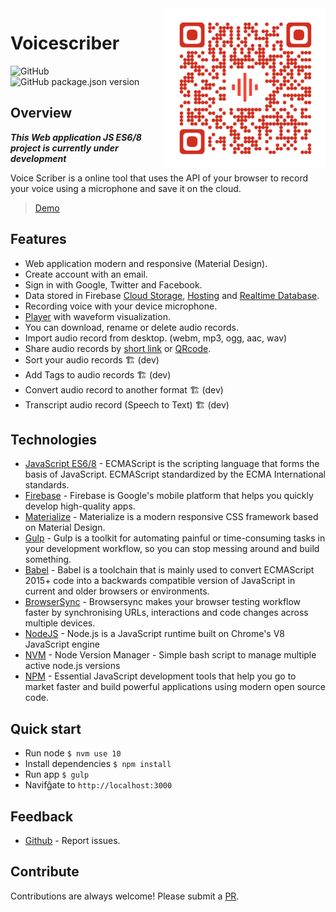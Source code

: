 <img src="qrcode.png" align="right" width="256px" height="256px"/>

# Voicescriber

![GitHub](https://img.shields.io/github/license/reek/voicescriber.svg) ![GitHub package.json version](https://img.shields.io/github/package-json/v/reek/voicescriber.svg)

## Overview
***This Web application JS ES6/8 project is currently under development***

Voice Scriber is a online tool that uses the API of your browser to record your voice using a microphone and save it on the cloud.

> [Demo](https://voicescriber.firebaseapp.com/)

## Features
- Web application modern and responsive (Material Design).
- Create account with an email.
- Sign in with Google, Twitter and Facebook.
- Data stored in Firebase [Cloud Storage](https://firebase.google.com/products/storage/), [Hosting](https://firebase.google.com/products/hosting/) and [Realtime Database](https://firebase.google.com/products/realtime-database/).
- Recording voice with your device microphone.
- [Player](https://wavesurfer-js.org/) with waveform visualization.
- You can download, rename or delete audio records.
- Import audio record from desktop. (webm, mp3, ogg, aac, wav)
- Share audio records by [short link](https://tiny.ph/) or [QRcode](qrickit.com).
- Sort your audio records 🏗 (dev)
- Add Tags to audio records 🏗 (dev)
- Convert audio record to another format 🏗 (dev)
- Transcript audio record (Speech to Text) 🏗 (dev)

## Technologies
- [JavaScript ES6/8](https://developer.mozilla.org/en-US/docs/Web/JavaScript/Language_Resources) - ECMAScript is the scripting language that forms the basis of JavaScript. ECMAScript standardized by the ECMA International standards.
- [Firebase](https://firebase.google.com/) - Firebase is Google's mobile platform that helps you quickly develop high-quality apps.
- [Materialize](https://materializecss.com/) - Materialize is a modern responsive CSS framework based on Material Design.
- [Gulp](https://gulpjs.com/) - Gulp is a toolkit for automating painful or time-consuming tasks in your development workflow, so you can stop messing around and build something.
- [Babel](https://babeljs.io/) - Babel is a toolchain that is mainly used to convert ECMAScript 2015+ code into a backwards compatible version of JavaScript in current and older browsers or environments.
- [BrowserSync](https://www.browsersync.io/) - Browsersync makes your browser testing workflow faster by synchronising URLs, interactions and code changes across multiple devices.
- [NodeJS](https://nodejs.org/) - Node.js is a JavaScript runtime built on Chrome's V8 JavaScript engine
- [NVM](https://github.com/nvm-sh/nvm) - Node Version Manager - Simple bash script to manage multiple active node.js versions
- [NPM](https://www.npmjs.com/) - Essential JavaScript development tools that help you go to market faster and build powerful applications using modern open source code.


## Quick start
- Run node `$ nvm use 10`
- Install dependencies `$ npm install`
- Run app `$ gulp`
- Navifĝate to `http://localhost:3000`

## Feedback
- [Github](https://github.com/reek/pwa-quick-accident-report/issues) - Report issues.

## Contribute
Contributions are always welcome!
Please submit a [PR](https://github.com/reek/pwa-quick-accident-report/pulls).